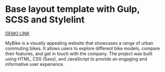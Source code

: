 # Base layout template with Gulp, SCSS and Stylelint
[DEMO LINK](https://Anna-Kuzmenko.github.io/bike-landing/)

MyBike is a visually appealing website that showcases a range of urban commuting bikes. It allows users to explore different bike models, compare their features, and get in touch with the company. The project was built using HTML, CSS (Sass), and JavaScript to provide an engaging and informative user experience.
